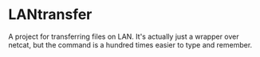 # LANtransfer
A project for transferring files on LAN.
It's actually just a wrapper over netcat, but the command is a hundred times easier to type and remember.
